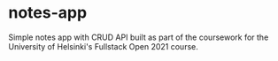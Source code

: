 # notes-app

Simple notes app with CRUD API built as part of the coursework for the University of Helsinki's Fullstack Open 2021 course.
